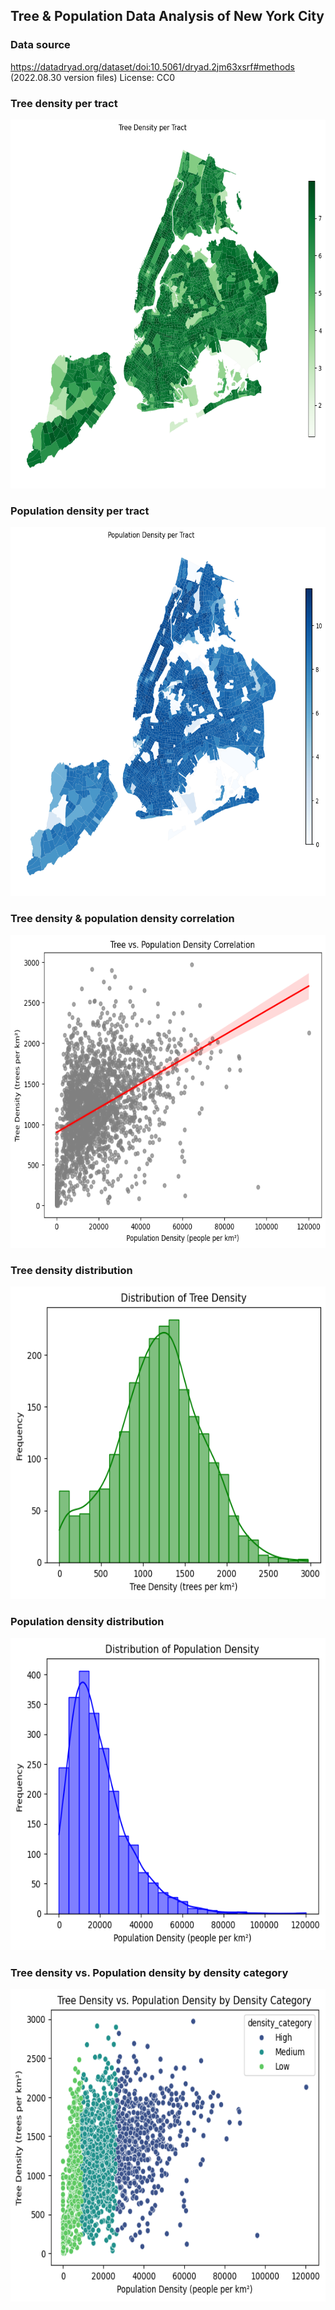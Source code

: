## Tree & Population Data Analysis of New York City

### Data source

https://datadryad.org/dataset/doi:10.5061/dryad.2jm63xsrf#methods (2022.08.30 version files)
License: CC0

### Tree density per tract
<img src="analysis_charts/1.png" width=auto height="590">

### Population density per tract
<img src="analysis_charts/2.png" width=auto height="590">

### Tree density & population density correlation
<img src="analysis_charts/3.png" width=auto height="500">

### Tree density distribution
<img src="analysis_charts/4.png" width=auto height="500">

### Population density distribution
<img src="analysis_charts/5.png" width=auto height="500">

### Tree density vs. Population density by density category
<img src="analysis_charts/6.png" width=auto height="500">